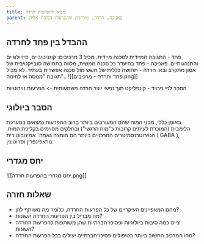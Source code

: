 ```yaml
---
title: מבוא להפרעות חרדה
parent: פאניקה, חרדה, טורדנות וההפרעות הנלוות אליהן
---
```


## ההבדל בין פחד לחרדה
פחד - התגובה המיידית לסכנה מיידית. מכיל 3 מרכיבים: קוגניטיביים, פיזיולוגיים והתנהגותיים.
פאניקה - פחד בהיעדר כל סכנה ממשית, מלווה בתחושה סובייקטיבית של אסון מתקרב ובא.
חרדה - תחושה כללית של חשש מול סכנה אפשרית בעתיד. לא מכיל תגובת "מנוסה או לחימה"..
![[פחד וחרדה - מרכיבים.png]]

הסבר לפי פרויד - קונפליקט תוך נפשי יוצר חרדה משמעותית -> הפרעות נוירוטיות

## הסבר ביולוגי
באופן כללי, מבני המוח שהם המעורבים ביותר ברוב ההפרעות נמצאים במערכת הלימבית (המוכרת לעיתים קרובות כ"מוח הרגשי") ובחלקים מסוימים בקליפת המוח.
הנוירוטרנסמיטרים המרכזיים ביותר הם חומצה גאמה־ אמינובוטירית ( GABA ), נוראפינפרין וסרוטונין.

## יחס מגדרי
![[יחס מגדרי בהפרעות חרדה.png]]

## שאלות חזרה
- מהם המאפיינים העיקריים של כל הפרעות החרדה, כלומר מה משותף להן?
- מה מבדיל בין הפרעות החרדה השונות?
- ציינו כמה סיבות ביולוגיות ופסיכו־חברתיות שהן משותפות להפרעות החרדה השונות?
- מהו המרכיב החשוב ביותר בטיפולים פסיכו־חברתיים יעילים בכל הפרעות החרדה?




<script src="https://utteranc.es/client.js"
        repo="AdiShamir/AdiShamir.github.io"
        issue-term="pathname"
        label="comment"
        theme="github-dark"
        crossorigin="anonymous"
        async>
</script>
